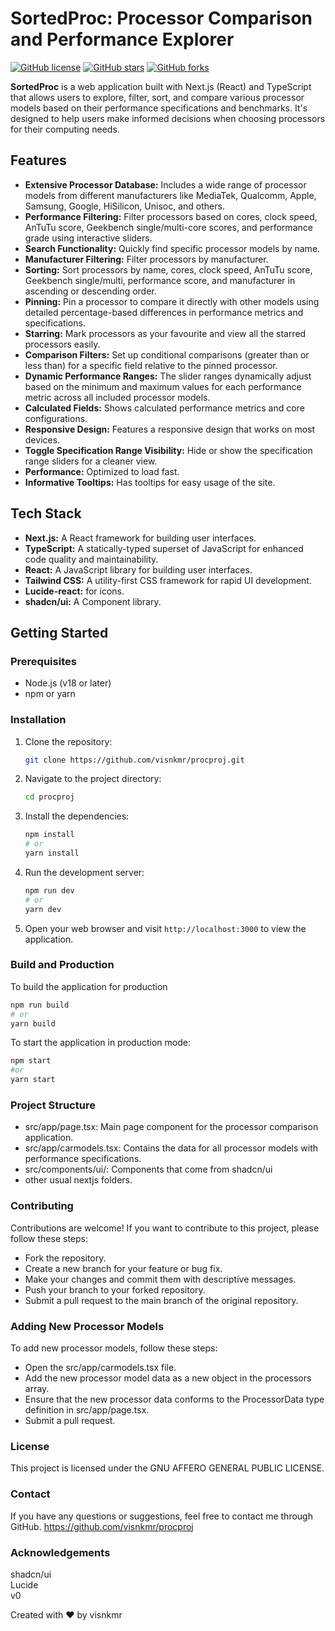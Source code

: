 # SortedProc: Processor Comparison and Performance Explorer

[![GitHub license](https://img.shields.io/github/license/visnkmr/procproj)](https://github.com/visnkmr/procproj/blob/main/LICENSE)
[![GitHub stars](https://img.shields.io/github/stars/visnkmr/procproj)](https://github.com/visnkmr/procproj/stargazers)
[![GitHub forks](https://img.shields.io/github/forks/visnkmr/procproj)](https://github.com/visnkmr/procproj/network/members)

**SortedProc** is a web application built with Next.js (React) and TypeScript that allows users to explore, filter, sort, and compare various processor models based on their performance specifications and benchmarks. It's designed to help users make informed decisions when choosing processors for their computing needs.

## Features

-   **Extensive Processor Database:** Includes a wide range of processor models from different manufacturers like MediaTek, Qualcomm, Apple, Samsung, Google, HiSilicon, Unisoc, and others.
-   **Performance Filtering:** Filter processors based on cores, clock speed, AnTuTu score, Geekbench single/multi-core scores, and performance grade using interactive sliders.
-   **Search Functionality:** Quickly find specific processor models by name.
-   **Manufacturer Filtering:** Filter processors by manufacturer.
-   **Sorting:** Sort processors by name, cores, clock speed, AnTuTu score, Geekbench single/multi, performance score, and manufacturer in ascending or descending order.
-   **Pinning:** Pin a processor to compare it directly with other models using detailed percentage-based differences in performance metrics and specifications.
- **Starring:** Mark processors as your favourite and view all the starred processors easily.
-   **Comparison Filters:** Set up conditional comparisons (greater than or less than) for a specific field relative to the pinned processor.
-   **Dynamic Performance Ranges:** The slider ranges dynamically adjust based on the minimum and maximum values for each performance metric across all included processor models.
- **Calculated Fields:** Shows calculated performance metrics and core configurations.
- **Responsive Design:** Features a responsive design that works on most devices.
-   **Toggle Specification Range Visibility:** Hide or show the specification range sliders for a cleaner view.
-   **Performance:** Optimized to load fast.
- **Informative Tooltips:** Has tooltips for easy usage of the site.

## Tech Stack

-   **Next.js:** A React framework for building user interfaces.
-   **TypeScript:** A statically-typed superset of JavaScript for enhanced code quality and maintainability.
-   **React:** A JavaScript library for building user interfaces.
-   **Tailwind CSS:** A utility-first CSS framework for rapid UI development.
-   **Lucide-react:** for icons.
- **shadcn/ui:** A Component library.

## Getting Started

### Prerequisites

-   Node.js (v18 or later)
-   npm or yarn

### Installation

1.  Clone the repository:

    ```bash
    git clone https://github.com/visnkmr/procproj.git
    ```

2.  Navigate to the project directory:

    ```bash
    cd procproj
    ```

3.  Install the dependencies:

    ```bash
    npm install
    # or
    yarn install
    ```

4.  Run the development server:

    ```bash
    npm run dev
    # or
    yarn dev
    ```

5.  Open your web browser and visit `http://localhost:3000` to view the application.

### Build and Production
To build the application for production

```bash
npm run build
# or
yarn build
```

To start the application in production mode:

```bash
npm start
#or
yarn start
```

### Project Structure
- src/app/page.tsx: Main page component for the processor comparison application.
- src/app/carmodels.tsx: Contains the data for all processor models with performance specifications.
- src/components/ui/: Components that come from shadcn/ui
- other usual nextjs folders.

### Contributing
Contributions are welcome! If you want to contribute to this project, please follow these steps:

- Fork the repository.
- Create a new branch for your feature or bug fix.
- Make your changes and commit them with descriptive messages.
- Push your branch to your forked repository.
- Submit a pull request to the main branch of the original repository.

### Adding New Processor Models
To add new processor models, follow these steps:

- Open the src/app/carmodels.tsx file.
- Add the new processor model data as a new object in the processors array.
- Ensure that the new processor data conforms to the ProcessorData type definition in src/app/page.tsx.
- Submit a pull request.

### License
This project is licensed under the GNU AFFERO GENERAL PUBLIC LICENSE.

### Contact
If you have any questions or suggestions, feel free to contact me through GitHub. https://github.com/visnkmr/procproj

### Acknowledgements
shadcn/ui  
Lucide  
v0  


Created with ❤️ by visnkmr